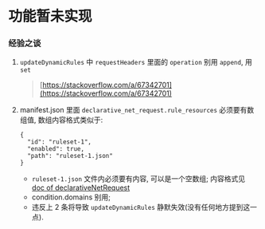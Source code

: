 # 功能暂未实现

### 经验之谈

1. `updateDynamicRules` 中 `requestHeaders` 里面的 `operation` 别用 `append`, 用 `set`
    > [https://stackoverflow.com/a/67342701](https://stackoverflow.com/a/67342701)

2. manifest.json 里面 `declarative_net_request.rule_resources` 必须要有数组值, 数组内容格式类似于:
    ```
    {
      "id": "ruleset-1",
      "enabled": true,
      "path": "ruleset-1.json"
    }
    ```
    - `ruleset-1.json` 文件内必须要有内容, 可以是一个空数组; 内容格式见 [doc of declarativeNetRequest](https://developer.chrome.com/docs/extensions/reference/declarativeNetRequest/)
    - condition.domains 别用;
    - 违反上 2 条将导致 `updateDynamicRules` 静默失效(没有任何地方提到这一点).

